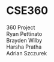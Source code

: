 # CSE360
360 Project <br/>
Ryan Pettinato <br/>
Brayden Wilby <br/>
Harsha Pratha <br/>
Adrian Szczurek <br/>
